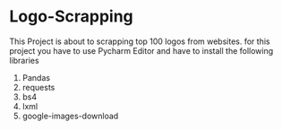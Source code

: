 # Logo-Scrapping

This Project is about to scrapping top 100 logos from websites.
for this project you have to use Pycharm Editor and have to install the following libraries
1. Pandas 
2. requests
3. bs4
4. lxml
5. google-images-download
